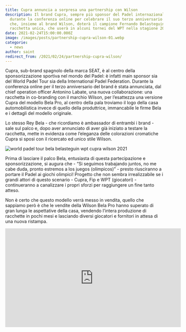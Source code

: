 ```yaml
---
title: Cupra annuncia a sorpresa una partnership con Wilson
description: Il brand Cupra, sempre più sponsor del Padel internazionale,
  durante la conferenza online per celebrare il suo terzo anniversario annuncia
  che, insieme al brand Wilson, doterà il campione Fernando Belasteguin di una
  racchetta unica, che userà in alcuni tornei del WPT nella stagione 2021
date: 2021-02-24T15:00:00.000Z
image: /images/posts/partnership-cupra-wilson-01.webp
categorie:
  - news
author: saint
redirect_from: /2021/02/24/partnership-cupra-wilson/
---
```

Cupra, sub-brand spagnolo della marca SEAT, è al centro della sponsorizzazione sportiva nel mondo del Padel: è infatti main sponsor sia del World Padel Tour sia della International Padel Federation.
Durante la conferenza online per il terzo anniversario del brand è stata annunciata, dal chief operation officer Antonino Labate, una nuova collaborazione: una racchetta in co-branding con il marchio Wilson, per l’esattezza una versione Cupra del modello Bela Pro, al centro della pala troviamo il logo della casa automobilistica invece di quello della produttrice, immancabile le firme Bela e i dettagli del modello originale.

Lo stesso Rey Bela - che ricordiamo è ambassador di entrambi i brand - sale sul palco e, dopo aver annunciato di aver già iniziato a testare la racchetta, mette in evidenza come l’eleganza delle colorazioni cromatiche Cupra si sposi con il ricercato ed unico stile Wilson.

![world padel tour bela belasteguin wpt cupra wilson 2021](/images/posts/partnership-cupra-wilson-02.webp)

Prima di lasciare il palco Bela, entusiasta di questa partecipazione e sponsorizzazione, si augura che - “Si seguimos trabajando juntos, no me cabe duda, pronto estremos a los juegos (olímpicos)” - presto riusciranno a portare il Padel ai giochi olimpici! 
Progetto che non sembra irrealizzabile se i grandi attori di questo scenario - Cupra, Fip e WPT (giocatori) - continueranno a canalizzare i propri sforzi per raggiungere un fine tanto atteso.

Non è certo che questo modello verrà messo in vendita, quello che sappiamo però è che le vendite della Wilson Bela Pro hanno superato di gran lunga le aspettative della casa, vendendo l’intera produzione di racchette in pochi mesi e lasciando diversi giocatori e fornitori in attesa di una nuova ristampa.

<p>
<iframe width="560" height="315" src="https://www.youtube.com/embed/tTW_VB3YzIQ" frameborder="0" allow="accelerometer; autoplay; clipboard-write; encrypted-media; gyroscope; picture-in-picture" allowfullscreen></iframe>
</p>